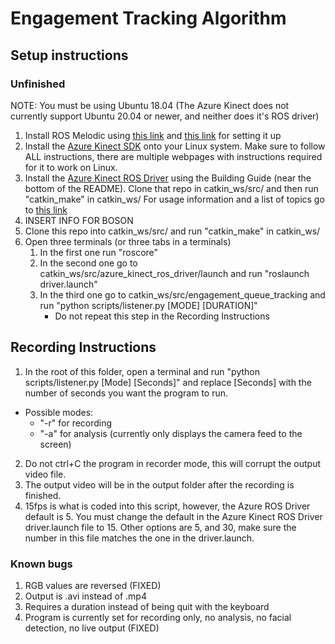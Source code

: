 # Engagement Tracking Algorithm
## Setup instructions
### Unfinished
NOTE: You must be using Ubuntu 18.04 (The Azure Kinect does not currently support Ubuntu 20.04 or newer, and neither does it's ROS driver)
1. Install ROS Melodic using [this link](https://wiki.ros.org/melodic/Installation/Ubuntu) and [this link](https://wiki.ros.org/ROS/Tutorials/InstallingandConfiguringROSEnvironment) for setting it up
2. Install the [Azure Kinect SDK](https://docs.microsoft.com/en-us/azure/kinect-dk/sensor-sdk-download) onto your Linux system. Make sure to follow ALL instructions, there are multiple webpages with instructions required for it to work on Linux.
3. Install the [Azure Kinect ROS Driver](https://github.com/microsoft/Azure_Kinect_ROS_Driver) using the Building Guide (near the bottom of the README). Clone that repo in catkin_ws/src/ and then run "catkin_make" in catkin_ws/ For usage information and a list of topics go to [this link](https://github.com/microsoft/Azure_Kinect_ROS_Driver/blob/melodic/docs/usage.md)
4. INSERT INFO FOR BOSON
5. Clone this repo into catkin_ws/src/ and run "catkin_make" in catkin_ws/
6. Open three terminals (or three tabs in a terminals)
    1. In the first one run "roscore"
    2. In the second one go to catkin_ws/src/azure_kinect_ros_driver/launch and run "roslaunch driver.launch"
    3. In the third one go to catkin_ws/src/engagement_queue_tracking and run "python scripts/listener.py \[MODE\] \[DURATION\]"
        - Do not repeat this step in the Recording Instructions

## Recording Instructions
1. In the root of this folder, open a terminal and run "python scripts/listener.py \[Mode\] \[Seconds\]" and replace \[Seconds\] with the number of seconds you want the program to run.
- Possible modes:
    - "-r" for recording
    - "-a" for analysis (currently only displays the camera feed to the screen)
2. Do not ctrl+C the program in recorder mode, this will corrupt the output video file.
3. The output video will be in the output folder after the recording is finished.
4. 15fps is what is coded into this script, however, the Azure ROS Driver default is 5. You must change the default in the Azure Kinect ROS Driver driver.launch file to 15. Other options are 5, and 30, make sure the number in this file matches the one in the driver.launch. 

### Known bugs
1. RGB values are reversed (FIXED)
2. Output is .avi instead of .mp4
3. Requires a duration instead of being quit with the keyboard
4. Program is currently set for recording only, no analysis, no facial detection, no live output (FIXED)
